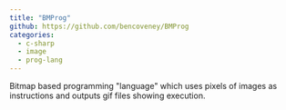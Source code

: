 ```yaml
---
title: "BMProg"
github: https://github.com/bencoveney/BMProg
categories:
  - c-sharp
  - image
  - prog-lang
---
```


Bitmap based programming "language" which uses pixels of images as instructions and outputs gif files showing execution.
